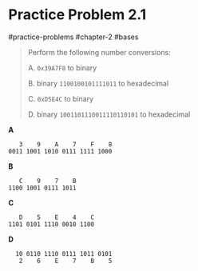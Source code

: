 # Practice Problem 2.1
#practice-problems #chapter-2 #bases

> Perform the following number conversions:
> 
> A. `0x39A7F8` to binary
> 
> B. binary `1100100101111011` to hexadecimal
> 
> C. `0xD5E4C` to binary
> 
> D. binary `1001101110011110110101` to hexadecimal

**A**
```
   3    9    A    7    F    8
0011 1001 1010 0111 1111 1000
```

**B**
```
   C    9    7    B
1100 1001 0111 1011
```

**C**
```
   D    5    E    4    C
1101 0101 1110 0010 1100
```

**D**
```
  10 0110 1110 0111 1011 0101
   2    6    E    7    B    5
```
